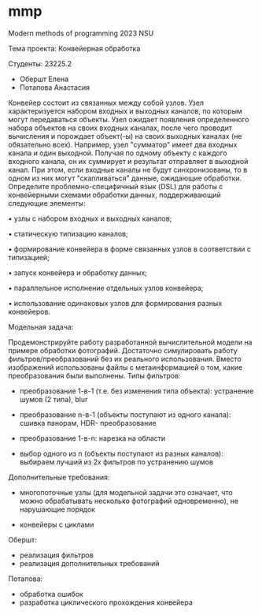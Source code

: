 # mmp
Modern methods of programming 2023 NSU

Тема проекта:
Конвейерная обработка

Студенты: 23225.2
- Обершт Елена
- Потапова Анастасия


Конвейер состоит из связанных между собой узлов. Узел характеризуется набором входных и
выходных каналов, по которым могут передаваться объекты. Узел ожидает появления
определенного набора объектов на своих входных каналах, после чего проводит вычисления
и порождает объект(-ы) на своих выходных каналах (не обязательно всех). Например, узел
"сумматор" имеет два входных канала и один выходной. Получая по одному объекту с
каждого входного канала, он их суммирует и результат отправляет в выходной канал. При
этом, если входные каналы не будут синхронизованы, то в одном из них могут
"скапливаться" данные, ожидающие обработки. Определите проблемно-специфичный язык
(DSL) для работы с конвейерными схемами обработки данных, поддерживающий следующие
элементы:

• узлы с набором входных и выходных каналов;

• статическую типизацию каналов;

• формирование конвейера в форме связанных узлов в соответствии с типизацией;

• запуск конвейера и обработку данных;

• параллельное исполнение отдельных узлов конвейера;

• использование одинаковых узлов для формирования разных конвейеров.


Модельная задача:

Продемонстрируйте работу разработанной вычислительной модели на примере обработки
фотографий. Достаточно симулировать работу фильтров/преобразований без их реального
использования. Вместо изображений использованы файлы с метаинформацией о том,
какие преобразования были выполнены.
Типы фильтров:

  - преобразование 1-в-1 (т.е. без изменения типа объекта): устранение шумов (2 типа), blur
  - преобразование n-в-1 (объекты поступают из одного канала): сшивка панорам, HDR-
преобразование

  - преобразование 1-в-n: нарезка на области
  - выбор одного из n (объекты поступают из разных каналов): выбираем лучший из 2х фильтров по устранению шумов

Дополнительные требования:

- многопоточные узлы (для модельной задачи это означает, что можно обрабатывать несколько фотографий одновременно), не нарушающие порядок

- конвейеры с циклами

Обершт:

- реализация фильтров
- реализация дополнительных требований

Потапова:

- обработка ошибок
- разработка циклического прохождения конвейера
